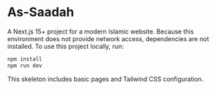 # As-Saadah

A Next.js 15+ project for a modern Islamic website. Because this environment does not provide network access, dependencies are not installed. To use this project locally, run:

```bash
npm install
npm run dev
```

This skeleton includes basic pages and Tailwind CSS configuration.
